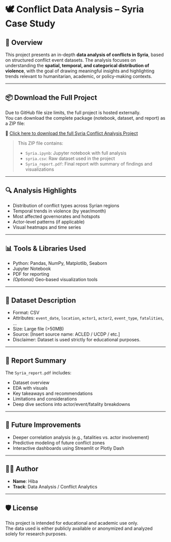 # 🕊️ Conflict Data Analysis – Syria Case Study

## 📌 Overview

This project presents an in-depth **data analysis of conflicts in Syria**, based on structured conflict event datasets. The analysis focuses on understanding the **spatial, temporal, and categorical distribution of violence**, with the goal of drawing meaningful insights and highlighting trends relevant to humanitarian, academic, or policy-making contexts.

---

## 📦 Download the Full Project

Due to GitHub file size limits, the full project is hosted externally.  
You can download the complete package (notebook, dataset, and report) as a ZIP file:

🔗 [Click here to download the full Syria Conflict Analysis Project](https://drive.google.com/file/d/1p9y3MM6gm551sb8tLoH1OIdiA7Z0wJVU/view?usp=drive_link)

> This ZIP file contains:
> - `Syria.ipynb`: Jupyter notebook with full analysis
> - `syria.csv`: Raw dataset used in the project
> - `Syria_report.pdf`: Final report with summary of findings and visualizations

---

## 🔍 Analysis Highlights

- Distribution of conflict types across Syrian regions
- Temporal trends in violence (by year/month)
- Most affected governorates and hotspots
- Actor-level patterns (if applicable)
- Visual heatmaps and time series

---

## 📊 Tools & Libraries Used

- Python: Pandas, NumPy, Matplotlib, Seaborn
- Jupyter Notebook
- PDF for reporting
- *(Optional)* Geo-based visualization tools

---

## 📎 Dataset Description

- Format: CSV
- Attributes: `event_date`, `location`, `actor1`, `actor2`, `event_type`, `fatalities`, ...
- Size: Large file (>50MB)
- Source: [Insert source name: ACLED / UCDP / etc.]
- Disclaimer: Dataset is used strictly for educational purposes.

---

## 📑 Report Summary

The `Syria_report.pdf` includes:

- Dataset overview
- EDA with visuals
- Key takeaways and recommendations
- Limitations and considerations
- Deep dive sections into actor/event/fatality breakdowns

---

## 🔮 Future Improvements

- Deeper correlation analysis (e.g., fatalities vs. actor involvement)
- Predictive modeling of future conflict zones
- Interactive dashboards using Streamlit or Plotly Dash

---

## 👩‍💻 Author

- **Name**: Hiba  
- **Track**: Data Analysis / Conflict Analytics  

---

## 🛡 License

This project is intended for educational and academic use only.  
The data used is either publicly available or anonymized and analyzed solely for research purposes.
